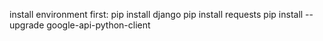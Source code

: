 install environment first:
pip install django
pip install requests
pip install --upgrade google-api-python-client

